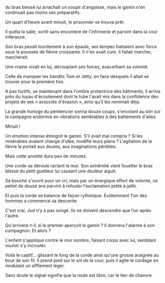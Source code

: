 du bras blessé lui arrachait un soupir d'angoisse, mais le gamin n'en continuait pas moins ses préparatifs.

Un quart d'heure avant minuit, le prisonnier se trouva prêt.

Il quitta la salle, sortit sans encombre de l'infirmerie et parvint dans la cour inférieure.

Son bras pesait lourdement à son épaule, ses tempes battaient avec force sous la poussée de fièvre croissante. Il n'en avait cure. Il fallait marcher, marcherait.

Une craine vivait en lui, découplant ses forces, exacerbant sa volonté.

Celle de manquer les bandits Tom et Jetty, en face desquels il allait se trouver pour la première fois.

A pas furtifs, se maintenant dans l'ombre protectrice des bâtiments, il arriva près du tuyau d'écoulement dont le tube l'avait mis dans la confidence des projets de ses « associés d'évasion », ainsi qu’il les nommait déjà.

La grande horloge du pénitencier sonna douze coups, s'envolant au loin
sur la campagne endormie en vibrations semblables à des battements d'ailes.

Minuit !

Un émotion intense étreignit le gamin. S’il avait mal compris ? Si les
misérables avaient changé d'idée, modifié leurs plans ? L'agitation de la fièvre le portait aux doutes, aux imaginations pénibles.

Mais cette anxiété dura peu de minutes.

Une corde se déroule raclant le mur. Son extrêmité vient fouetter le
bras blessé du petit guetteur lui causant une douleur aiguë.

Sa bouche s'ouvrit pour un cri, mais par un énergique effort de volonté, ce petiot de douze ans parvint à refouler l'exclamation prête à jaillir.

Et puis la corde se balance de façon rythmique. Évidemment 1’un des
hommes a commencé sa descente.

C'est vrai, Jud n'y a pas songé. Ils ne doivent descendre que l’un après l'autre.

Qu'arrivera-t-il, si le premier aperçoit le gamin ? Il donnera l'alarme à son compagnon. Et alors ?

L'enfant s'applique contre le mur sombre, faisant corps avec lui, semblant vouloir s'y incruster.

Voilà le captif... glissant le long de la corde ainsi qu'une grosse araignée au bout de son fil. Il prend pied sur le sol de la cour, puis il agite le cordage en modulant un sifflement léger.

Sans doute le signal signifie que la route est libre, car le lien de chanvre
